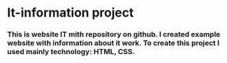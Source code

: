 # It-information project
### This is website IT mith repository on github. I created example website with information about it work. To create this project I used mainly technology: HTML, CSS.